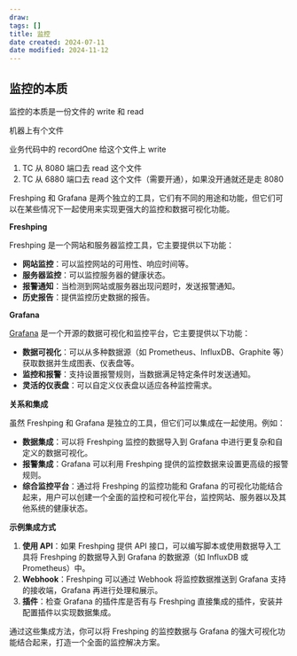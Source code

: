 ```yaml
---
draw:
tags: []
title: 监控
date created: 2024-07-11
date modified: 2024-11-12
---
```


## 监控的本质

监控的本质是一份文件的 write 和 read

机器上有个文件

业务代码中的 recordOne 给这个文件上 write

1. TC 从 8080 端口去 read 这个文件
2. TC 从 6880 端口去 read 这个文件（需要开通），如果没开通就还是走 8080

Freshping 和 Grafana 是两个独立的工具，它们有不同的用途和功能，但它们可以在某些情况下一起使用来实现更强大的监控和数据可视化功能。

  

**Freshping**

  

Freshping 是一个网站和服务器监控工具，它主要提供以下功能：

  

- **网站监控**：可以监控网站的可用性、响应时间等。
- **服务器监控**：可以监控服务器的健康状态。
- **报警通知**：当检测到网站或服务器出现问题时，发送报警通知。
- **历史报告**：提供监控历史数据的报告。

  

**Grafana**

  

[Grafana](Grafana.md) 是一个开源的数据可视化和监控平台，它主要提供以下功能：

  

- **数据可视化**：可以从多种数据源（如 Prometheus、InfluxDB、Graphite 等）获取数据并生成图表、仪表盘等。
- **监控和报警**：支持设置报警规则，当数据满足特定条件时发送通知。
- **灵活的仪表盘**：可以自定义仪表盘以适应各种监控需求。

  

**关系和集成**

  

虽然 Freshping 和 Grafana 是独立的工具，但它们可以集成在一起使用。例如：

  

- **数据集成**：可以将 Freshping 监控的数据导入到 Grafana 中进行更复杂和自定义的数据可视化。
- **报警集成**：Grafana 可以利用 Freshping 提供的监控数据来设置更高级的报警规则。
- **综合监控平台**：通过将 Freshping 的监控功能和 Grafana 的可视化功能结合起来，用户可以创建一个全面的监控和可视化平台，监控网站、服务器以及其他系统的健康状态。

  

**示例集成方式**

  

1. **使用 API**：如果 Freshping 提供 API 接口，可以编写脚本或使用数据导入工具将 Freshping 的数据导入到 Grafana 的数据源（如 InfluxDB 或 Prometheus）中。
2. **Webhook**：Freshping 可以通过 Webhook 将监控数据推送到 Grafana 支持的接收端，Grafana 再进行处理和展示。
3. **插件**：检查 Grafana 的插件库是否有与 Freshping 直接集成的插件，安装并配置插件以实现数据集成。

  

通过这些集成方法，你可以将 Freshping 的监控数据与 Grafana 的强大可视化功能结合起来，打造一个全面的监控解决方案。
